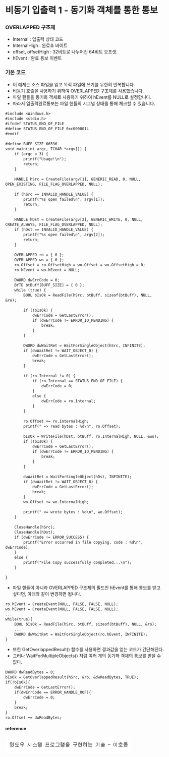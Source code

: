# 비동기 입출력 1 - 동기화 객체를 통한 통보

### OVERLAPPED 구조체
* Internal : 입출력 상태 코드
* InternalHigh : 완료후 바이트
* offset, offsetHigh : 32비트로 나누어진 64비트 오프셋.
* hEvent : 완료 통보 이벤트
### 기본 코드
* 이 예제는 소스 파일을 읽고 목적 파일에 쓰기를 무한히 반복합니다.
* 비동기 호출을 사용하기 위하여 OVERLAPPED 구조체를 사용했습니다.
* 파일 핸들을 동기화 객체로 사용하기 위하여 hEvent를 NULL로 설정합니다.
* 따라서 입출력완료통보는 파일 핸들의 시그널 상태를 통해 체크할 수 있습니다.

```
#include <Windows.h>
#include <stdio.h>
#ifndef STATUS_END_OF_FILE
#define STATUS_END_OF_FILE 0xc000001L
#endif

#define BUFF_SIZE 66536
void main(int argc, TCHAR *argv[]) {
	if (argc < 3) {
		printf("Usage!\n");
		return;
	}

	HANDLE hSrc = CreateFile(argv[1], GENERIC_READ, 0, NULL, OPEN_EXISTING, FILE_FLAG_OVERLAPPED, NULL);

	if (hSrc == INVALID_HANDLE_VALUE) {
		printf("%s open failed\n", argv[1]);
		return;
	}

	HANDLE hDst = CreateFile(argv[2], GENERIC_WRITE, 0, NULL, CREATE_ALWAYS, FILE_FLAG_OVERLAPPED, NULL);
	if (hDst == INVALID_HANDLE_VALUE) {
		printf("%s open failed\n", argv[2]);
		return;
	}

	OVERLAPPED ro = { 0 };
	OVERLAPPED wo = { 0 };
	ro.Offset = ro.OffsetHigh = wo.Offset = wo.OffsetHigh = 0;
	ro.hEvent = wo.hEvent = NULL;

	DWORD dwErrCode = 0;
	BYTE btBuff[BUFF_SIZE] = { 0 };
	while (true) {
		BOOL bIsOk = ReadFile(hSrc, btBuff, sizeof(btBuff), NULL, &ro);

		if (!bIsOk) {
			dwErrCode = GetLastError();
			if (dwErrCode != ERROR_IO_PENDING) {
				break;
			}
		}

		DWORD dwWaitRet = WaitForSingleObject(hSrc, INFINITE);
		if (dwWaitRet != WAIT_OBJECT_0) {
			dwErrCode = GetLastError();
			break;
		}

		if (ro.Internal != 0) {
			if (ro.Internal == STATUS_END_OF_FILE) {
				dwErrCode = 0;
			}
			else {
				dwErrCode = ro.Internal;
			}
		}

		ro.Offset += ro.InternalHigh;
		printf(" => read bytes : %d\n", ro.Offset);

		bIsOk = WriteFile(hDst, btBuff, ro.InternalHigh, NULL, &wo);
		if (!bIsOk) {
			dwErrCode = GetLastError();
			if (dwErrCode != ERROR_IO_PENDING) {
				break;
			}
		}

		dwWaitRet = WaitForSingleObject(hDst, INFINITE);
		if (dwWaitRet != WAIT_OBJECT_0) {
			dwErrCode = GetLastError();
			break;
		}
		wo.Offset += wo.InternalHigh;

		printf(" <= wrote bytes : %d\n", wo.Offset);
	}

	CloseHandle(hSrc);
	CloseHandle(hDst);
	if (dwErrCode != ERROR_SUCCESS) {
		printf("Error occurred in file copying, code : %d\n", dwErrCode);
	}
	else {
		printf("File Copy successfully completed...\n");
	}

}
```

* 파일 핸들이 아니라 OVERLAPPED 구조체의 필드인 hEvent를 통해 통보를 받고 싶다면, 아래와 같이 변경하면 됩니다.

```
ro.hEvent = CreateEvent(NULL, FALSE, FALSE, NULL);
wo.hEvent = CreateEvent(NULL, FALSE, FALSE, NULL);
...
while(true){
    BOOL bIsOk = ReadFile(hSrc, btBuff, sizeof(btBuff), NULL, &ro);
    ...
    DWORD dwWaitRet = WaitForSingleObject(ro.hEvent, INFINITE);    
}

```

* 또한 GetOverlappedResult() 함수를 사용하면 결과값을 얻는 코드가 간단해진다.  
* 그러나 WaitForMultipleObjects() 처럼 여러 개의 동기화 객체의 통보를 받을 수 없다.

```
DWORD dwReadBytes = 0;
bIsOk = GetOverlappedResult(hSrc, &ro, &dwReadBytes, TRUE);
if(!bIsOk){
    dwErrCode = GetLastError();
    if(dwErrCode == ERROR_HANDLE_ROF){
        dwErrCode = 0;
    }
    break;
}
ro.Offset += dwReadBytes;
```

#### reference
![](../../../images/Windows_System_Technology/6.PNG)
